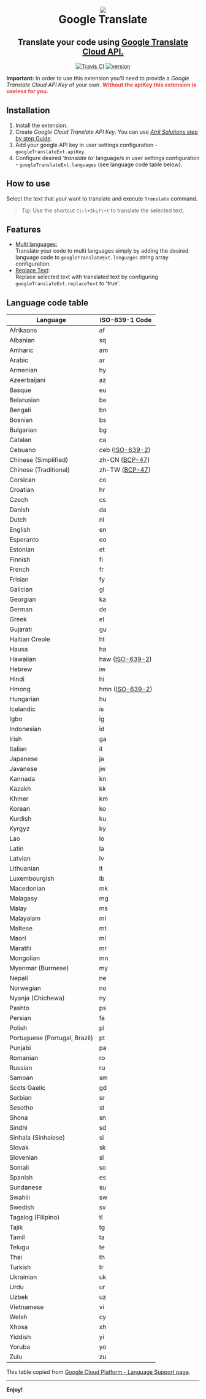 <h1 align="center">
  <br>
  <img src="https://raw.githubusercontent.com/benshabatnoam/google-translate-vscode-ext/master/assets/icons/icon.ico">
  <br>
  Google Translate
</h1>
<h2 align="center">Translate your code using <a href="https://cloud.google.com/translate/">Google Translate Cloud API.</a>
</h2>
<p align="center">
  <a href="https://travis-ci.org/benshabatnoam/google-translate-vscode-ext"><img src="https://travis-ci.org/benshabatnoam/google-translate-vscode-ext.svg?branch=master" alt="Travis CI"></a>
  <a href="https://github.com/benshabatnoam/google-translate-vscode-ext/releases"><img src="https://img.shields.io/github/release/benshabatnoam/google-translate-vscode-ext.svg" alt="version"></a>
</p>
<p>
<strong>Important:</strong> In order to use this 
extension you'll need to provide a <em>Google Translate Cloud API Key</em> of your own. <b style="color:rgb(226, 58, 58)">Without the apiKey this extension is useless for you.</b>
</p>

## Installation
1. Install the extension.
2. Create *Google Cloud Translate API Key*. You can use [*Atril Solutions* step by step Guide](https://atrilsolutions.zendesk.com/hc/en-us/articles/205540421-How-to-obtain-a-Google-Translate-API-key).
3. Add your google API key in user settings configuration - `googleTranslateExt.apiKey`.
4. Configure desired *'translate to'* language/s in user settings configuration - `googleTranslateExt.languages` (see language code table below).

## How to use
Select the text that your want to translate and execute `Translate` command.
> Tip: Use the shortcut `Ctrl+Shift+t` to translate the selected text.

## Features
* <u>Multi languages:</u><br>Translate your code to multi languages simply by adding the desired language code to `googleTranslateExt.languages` string array configuration.
* <u>Replace Text</u>:<br>Replace selected text with translated text by configuring `googleTranslateExt.replaceText` to 'true'.

## Language code table
<table>
<thead>
<tr>
<th>Language</th>
<th>ISO-639-1 Code</th>
</tr>
</thead>
<tbody>
<tr>
<td>Afrikaans</td>
<td>af</td>
</tr>
<tr>
<td>Albanian</td>
<td>sq</td>
</tr>
<tr>
<td>Amharic</td>
<td>am</td>
</tr>
<tr>
<td>Arabic</td>
<td>ar</td>
</tr>
<tr>
<td>Armenian</td>
<td>hy</td>
</tr>
<tr>
<td>Azeerbaijani</td>
<td>az</td>
</tr>
<tr>
<td>Basque</td>
<td>eu</td>
</tr>
<tr>
<td>Belarusian</td>
<td>be</td>
</tr>
<tr>
<td>Bengali</td>
<td>bn</td>
</tr>
<tr>
<td>Bosnian</td>
<td>bs</td>
</tr>
<tr>
<td>Bulgarian</td>
<td>bg</td>
</tr>
<tr>
<td>Catalan</td>
<td>ca</td>
</tr>
<tr>
<td>Cebuano</td>
<td>ceb (<a class="external" href="https://en.wikipedia.org/wiki/ISO_639-2">ISO-639-2</a>)</td>
</tr>
<tr>
<td>Chinese (Simplified)</td>
<td>zh-CN (<a class="external" href="https://tools.ietf.org/html/bcp47">BCP-47</a>)</td>
</tr>
<tr>
<td>Chinese (Traditional)</td>
<td>zh-TW (<a class="external" href="https://tools.ietf.org/html/bcp47">BCP-47</a>)</td>
</tr>
<tr>
<td>Corsican</td>
<td>co</td>
</tr>
<tr>
<td>Croatian</td>
<td>hr</td>
</tr>
<tr>
<td>Czech</td>
<td>cs</td>
</tr>
<tr>
<td>Danish</td>
<td>da</td>
</tr>
<tr>
<td>Dutch</td>
<td>nl</td>
</tr>
<tr>
<td>English</td>
<td>en</td>
</tr>
<tr>
<td>Esperanto</td>
<td>eo</td>
</tr>
<tr>
<td>Estonian</td>
<td>et</td>
</tr>
<tr>
<td>Finnish</td>
<td>fi</td>
</tr>
<tr>
<td>French</td>
<td>fr</td>
</tr>
<tr>
<td>Frisian</td>
<td>fy</td>
</tr>
<tr>
<td>Galician</td>
<td>gl</td>
</tr>
<tr>
<td>Georgian</td>
<td>ka</td>
</tr>
<tr>
<td>German</td>
<td>de</td>
</tr>
<tr>
<td>Greek</td>
<td>el</td>
</tr>
<tr>
<td>Gujarati</td>
<td>gu</td>
</tr>
<tr>
<td>Haitian Creole</td>
<td>ht</td>
</tr>
<tr>
<td>Hausa</td>
<td>ha</td>
</tr>
<tr>
<td>Hawaiian</td>
<td>haw (<a class="external" href="https://en.wikipedia.org/wiki/ISO_639-2">ISO-639-2</a>)</td>
</tr>
<tr>
<td>Hebrew</td>
<td>iw</td>
</tr>
<tr>
<td>Hindi</td>
<td>hi</td>
</tr>
<tr>
<td>Hmong</td>
<td>hmn (<a class="external" href="https://en.wikipedia.org/wiki/ISO_639-2">ISO-639-2</a>)</td>
</tr>
<tr>
<td>Hungarian</td>
<td>hu</td>
</tr>
<tr>
<td>Icelandic</td>
<td>is</td>
</tr>
<tr>
<td>Igbo</td>
<td>ig</td>
</tr>
<tr>
<td>Indonesian</td>
<td>id</td>
</tr>
<tr>
<td>Irish</td>
<td>ga</td>
</tr>
<tr>
<td>Italian</td>
<td>it</td>
</tr>
<tr>
<td>Japanese</td>
<td>ja</td>
</tr>
<tr>
<td>Javanese</td>
<td>jw</td>
</tr>
<tr>
<td>Kannada</td>
<td>kn</td>
</tr>
<tr>
<td>Kazakh</td>
<td>kk</td>
</tr>
<tr>
<td>Khmer</td>
<td>km</td>
</tr>
<tr>
<td>Korean</td>
<td>ko</td>
</tr>
<tr>
<td>Kurdish</td>
<td>ku</td>
</tr>
<tr>
<td>Kyrgyz</td>
<td>ky</td>
</tr>
<tr>
<td>Lao</td>
<td>lo</td>
</tr>
<tr>
<td>Latin</td>
<td>la</td>
</tr>
<tr>
<td>Latvian</td>
<td>lv</td>
</tr>
<tr>
<td>Lithuanian</td>
<td>lt</td>
</tr>
<tr>
<td>Luxembourgish</td>
<td>lb</td>
</tr>
<tr>
<td>Macedonian</td>
<td>mk</td>
</tr>
<tr>
<td>Malagasy</td>
<td>mg</td>
</tr>
<tr>
<td>Malay</td>
<td>ms</td>
</tr>
<tr>
<td>Malayalam</td>
<td>ml</td>
</tr>
<tr>
<td>Maltese</td>
<td>mt</td>
</tr>
<tr>
<td>Maori</td>
<td>mi</td>
</tr>
<tr>
<td>Marathi</td>
<td>mr</td>
</tr>
<tr>
<td>Mongolian</td>
<td>mn</td>
</tr>
<tr>
<td>Myanmar (Burmese)</td>
<td>my</td>
</tr>
<tr>
<td>Nepali</td>
<td>ne</td>
</tr>
<tr>
<td>Norwegian</td>
<td>no</td>
</tr>
<tr>
<td>Nyanja (Chichewa)</td>
<td>ny</td>
</tr>
<tr>
<td>Pashto</td>
<td>ps</td>
</tr>
<tr>
<td>Persian</td>
<td>fa</td>
</tr>
<tr>
<td>Polish</td>
<td>pl</td>
</tr>
<tr>
<td>Portuguese (Portugal, Brazil)</td>
<td>pt</td>
</tr>
<tr>
<td>Punjabi</td>
<td>pa</td>
</tr>
<tr>
<td>Romanian</td>
<td>ro</td>
</tr>
<tr>
<td>Russian</td>
<td>ru</td>
</tr>
<tr>
<td>Samoan</td>
<td>sm</td>
</tr>
<tr>
<td>Scots Gaelic</td>
<td>gd</td>
</tr>
<tr>
<td>Serbian</td>
<td>sr</td>
</tr>
<tr>
<td>Sesotho</td>
<td>st</td>
</tr>
<tr>
<td>Shona</td>
<td>sn</td>
</tr>
<tr>
<td>Sindhi</td>
<td>sd</td>
</tr>
<tr>
<td>Sinhala (Sinhalese)</td>
<td>si</td>
</tr>
<tr>
<td>Slovak</td>
<td>sk</td>
</tr>
<tr>
<td>Slovenian</td>
<td>sl</td>
</tr>
<tr>
<td>Somali</td>
<td>so</td>
</tr>
<tr>
<td>Spanish</td>
<td>es</td>
</tr>
<tr>
<td>Sundanese</td>
<td>su</td>
</tr>
<tr>
<td>Swahili</td>
<td>sw</td>
</tr>
<tr>
<td>Swedish</td>
<td>sv</td>
</tr>
<tr>
<td>Tagalog (Filipino)</td>
<td>tl</td>
</tr>
<tr>
<td>Tajik</td>
<td>tg</td>
</tr>
<tr>
<td>Tamil</td>
<td>ta</td>
</tr>
<tr>
<td>Telugu</td>
<td>te</td>
</tr>
<tr>
<td>Thai</td>
<td>th</td>
</tr>
<tr>
<td>Turkish</td>
<td>tr</td>
</tr>
<tr>
<td>Ukrainian</td>
<td>uk</td>
</tr>
<tr>
<td>Urdu</td>
<td>ur</td>
</tr>
<tr>
<td>Uzbek</td>
<td>uz</td>
</tr>
<tr>
<td>Vietnamese</td>
<td>vi</td>
</tr>
<tr>
<td>Welsh</td>
<td>cy</td>
</tr>
<tr>
<td>Xhosa</td>
<td>xh</td>
</tr>
<tr>
<td>Yiddish</td>
<td>yi</td>
</tr>
<tr>
<td>Yoruba</td>
<td>yo</td>
</tr>
<tr>
<td>Zulu</td>
<td>zu</td>
</tr>
</tbody>
</table>

This table copied from [Google Cloud Platform - Language Support page](https://cloud.google.com/translate/docs/languages).

-----------------------------------------------------------------------------------------------------------

**Enjoy!**
